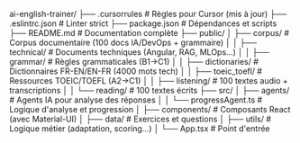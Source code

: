 ai-english-trainer/
├── .cursorrules          # Règles pour Cursor (mis à jour)
├── .eslintrc.json        # Linter strict
├── package.json          # Dépendances et scripts
├── README.md             # Documentation complète
├── public/
│   ├── corpus/           # Corpus documentaire (100 docs IA/DevOps + grammaire)
│   │   ├── technical/    # Documents techniques (Angular, RAG, MLOps...)
│   │   ├── grammar/      # Règles grammaticales (B1→C1)
│   │   ├── dictionaries/ # Dictionnaires FR-EN/EN-FR (4000 mots tech)
│   │   ├── toeic_toefl/   # Ressources TOEIC/TOEFL (A2→C1)
│   │   ├── listening/    # 100 textes audio + transcriptions
│   │   └── reading/      # 100 textes écrits
├── src/
│   ├── agents/           # Agents IA pour analyse des réponses
│   │   └── progressAgent.ts  # Logique d'analyse et progression
│   ├── components/       # Composants React (avec Material-UI)
│   ├── data/             # Exercices et questions
│   ├── utils/            # Logique métier (adaptation, scoring...)
│   └── App.tsx           # Point d'entrée
